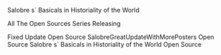 Salobre s` Basicals in Historiality of the World

All The Open Sources Series Releasing

Fixed Update Open Source
SalobreGreatUpdateWithMorePosters Open Source
Salobre s` Basicals in Historiality of the World Open Source
